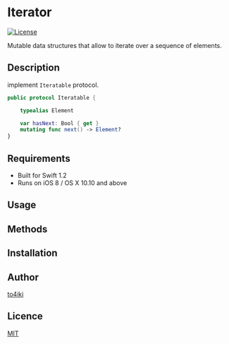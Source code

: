 Iterator
========

[![License][license-image]][license-url]

Mutable data structures that allow to iterate over a sequence of elements.

## Description

implement `Iteratable` protocol.

```swift
public protocol Iteratable {

    typealias Element

    var hasNext: Bool { get }
    mutating func next() -> Element?
}
```

## Requirements

- Built for Swift 1.2
- Runs on iOS 8 / OS X 10.10 and above

## Usage

## Methods

## Installation

## Author

[to4iki](https://github.com/to4iki)

## Licence

[MIT](http://to4iki.mit-license.org/)

[license-url]: http://to4iki.mit-license.org/
[license-image]: http://img.shields.io/badge/license-MIT-brightgreen.svg
